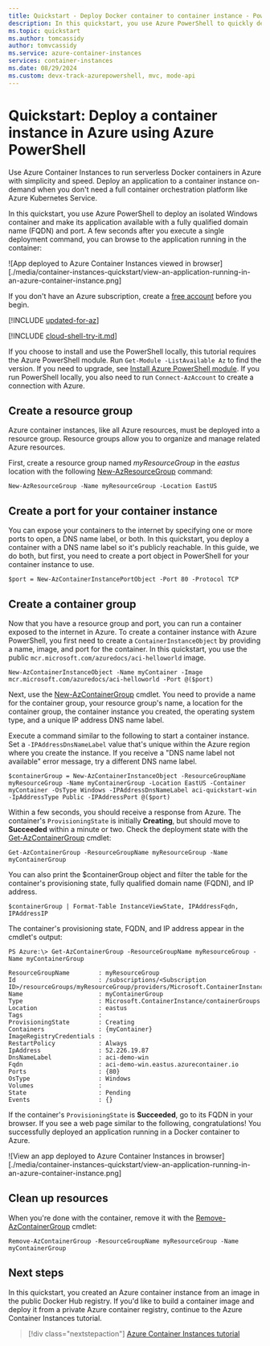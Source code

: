 ```yaml
---
title: Quickstart - Deploy Docker container to container instance - PowerShell
description: In this quickstart, you use Azure PowerShell to quickly deploy a containerized web app that runs in an isolated Azure container instance
ms.topic: quickstart
ms.author: tomcassidy
author: tomvcassidy
ms.service: azure-container-instances
services: container-instances
ms.date: 08/29/2024
ms.custom: devx-track-azurepowershell, mvc, mode-api
---
```


# Quickstart: Deploy a container instance in Azure using Azure PowerShell

Use Azure Container Instances to run serverless Docker containers in Azure with simplicity and speed. Deploy an application to a container instance on-demand when you don't need a full container orchestration platform like Azure Kubernetes Service.

In this quickstart, you use Azure PowerShell to deploy an isolated Windows container and make its application available with a fully qualified domain name (FQDN) and port. A few seconds after you execute a single deployment command, you can browse to the application running in the container:

![App deployed to Azure Container Instances viewed in browser][./media/container-instances-quickstart/view-an-application-running-in-an-azure-container-instance.png]

If you don't have an Azure subscription, create a [free account](https://azure.microsoft.com/free/) before you begin.

[!INCLUDE [updated-for-az](~/reusable-content/ce-skilling/azure/includes/updated-for-az.md)]

[!INCLUDE [cloud-shell-try-it.md](~/reusable-content/ce-skilling/azure/includes/cloud-shell-try-it.md)]

If you choose to install and use the PowerShell locally, this tutorial requires the Azure PowerShell module. Run `Get-Module -ListAvailable Az` to find the version. If you need to upgrade, see [Install Azure PowerShell module](/powershell/azure/install-azure-powershell). If you run PowerShell locally, you also need to run `Connect-AzAccount` to create a connection with Azure.

## Create a resource group

Azure container instances, like all Azure resources, must be deployed into a resource group. Resource groups allow you to organize and manage related Azure resources.

First, create a resource group named *myResourceGroup* in the *eastus* location with the following [New-AzResourceGroup][New-AzResourceGroup] command:

```azurepowershell-interactive
New-AzResourceGroup -Name myResourceGroup -Location EastUS
```

## Create a port for your container instance

You can expose your containers to the internet by specifying one or more ports to open, a DNS name label, or both. In this quickstart, you deploy a container with a DNS name label so it's publicly reachable. In this guide, we do both, but first, you need to create a port object in PowerShell for your container instance to use.

```azurepowershell-interactive
$port = New-AzContainerInstancePortObject -Port 80 -Protocol TCP
```

## Create a container group

Now that you have a resource group and port, you can run a container exposed to the internet in Azure. To create a container instance with Azure PowerShell, you first need to create a `ContainerInstanceObject` by providing a name, image, and port for the container. In this quickstart, you use the public `mcr.microsoft.com/azuredocs/aci-helloworld` image.

```azurepowershell-interactive
New-AzContainerInstanceObject -Name myContainer -Image mcr.microsoft.com/azuredocs/aci-helloworld -Port @($port)
```

Next, use the [New-AzContainerGroup][New-AzContainerGroup] cmdlet. You need to provide a name for the container group, your resource group's name, a location for the container group, the container instance you created, the operating system type, and a unique IP address DNS name label.

Execute a command similar to the following to start a container instance. Set a `-IPAddressDnsNameLabel` value that's unique within the Azure region where you create the instance. If you receive a "DNS name label not available" error message, try a different DNS name label.

```azurepowershell-interactive
$containerGroup = New-AzContainerInstanceObject -ResourceGroupName myResourceGroup -Name myContainerGroup -Location EastUS -Container myContainer -OsType Windows -IPAddressDnsNameLabel aci-quickstart-win -IpAddressType Public -IPAddressPort @($port)
```

Within a few seconds, you should receive a response from Azure. The container's `ProvisioningState` is initially **Creating**, but should move to **Succeeded** within a minute or two. Check the deployment state with the [Get-AzContainerGroup][Get-AzContainerGroup] cmdlet:

```azurepowershell-interactive
Get-AzContainerGroup -ResourceGroupName myResourceGroup -Name myContainerGroup
```

You can also print the $containerGroup object and filter the table for the container's provisioning state, fully qualified domain name (FQDN), and IP address.

```azurepowershell-interactive
$containerGroup | Format-Table InstanceViewState, IPAddressFqdn, IPAddressIP
```

The container's provisioning state, FQDN, and IP address appear in the cmdlet's output:

```console
PS Azure:\> Get-AzContainerGroup -ResourceGroupName myResourceGroup -Name myContainerGroup

ResourceGroupName        : myResourceGroup
Id                       : /subscriptions/<Subscription ID>/resourceGroups/myResourceGroup/providers/Microsoft.ContainerInstance/containerGroups/myContainerGroup
Name                     : myContainerGroup
Type                     : Microsoft.ContainerInstance/containerGroups
Location                 : eastus
Tags                     :
ProvisioningState        : Creating
Containers               : {myContainer}
ImageRegistryCredentials :
RestartPolicy            : Always
IpAddress                : 52.226.19.87
DnsNameLabel             : aci-demo-win
Fqdn                     : aci-demo-win.eastus.azurecontainer.io
Ports                    : {80}
OsType                   : Windows
Volumes                  :
State                    : Pending
Events                   : {}
```

If the container's `ProvisioningState` is **Succeeded**, go to its FQDN in your browser. If you see a web page similar to the following, congratulations! You successfully deployed an application running in a Docker container to Azure.

![View an app deployed to Azure Container Instances in browser][./media/container-instances-quickstart/view-an-application-running-in-an-azure-container-instance.png]

## Clean up resources

When you're done with the container, remove it with the [Remove-AzContainerGroup][Remove-AzContainerGroup] cmdlet:

```azurepowershell-interactive
Remove-AzContainerGroup -ResourceGroupName myResourceGroup -Name myContainerGroup
```

## Next steps

In this quickstart, you created an Azure container instance from an image in the public Docker Hub registry. If you'd like to build a container image and deploy it from a private Azure container registry, continue to the Azure Container Instances tutorial.

> [!div class="nextstepaction"]
> [Azure Container Instances tutorial](./container-instances-tutorial-prepare-app.md)

<!-- LINKS -->
[New-AzResourceGroup]: /powershell/module/az.resources/new-Azresourcegroup
[New-AzContainerGroup]: /powershell/module/az.containerinstance/new-Azcontainergroup
[Get-AzContainerGroup]: /powershell/module/az.containerinstance/get-Azcontainergroup
[Remove-AzContainerGroup]: /powershell/module/az.containerinstance/remove-Azcontainergroup

